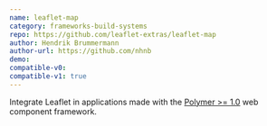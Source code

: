 ```yaml
---
name: leaflet-map
category: frameworks-build-systems
repo: https://github.com/leaflet-extras/leaflet-map
author: Hendrik Brummermann
author-url: https://github.com/nhnb
demo: 
compatible-v0:
compatible-v1: true
---
```


Integrate Leaflet in applications made with the <a href="https://polymer-library.polymer-project.org/3.0/docs/devguide/feature-overview">Polymer &gt;= 1.0</a> web component framework.
